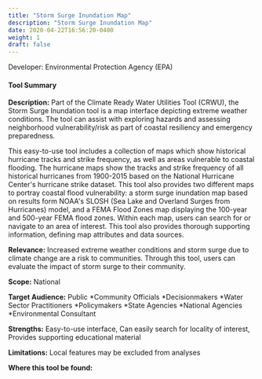 ```yaml
---
title: "Storm Surge Inundation Map"
description: "Storm Surge Inundation Map"
date: 2020-04-22T16:56:20-0400
weight: 1
draft: false
---
```

Developer: Environmental Protection Agency (EPA)

#### Tool Summary
**Description:** Part of the Climate Ready Water Utilities Tool (CRWU), the Storm Surge Inundation tool is a map interface depicting extreme weather conditions. The tool can assist with exploring hazards and assessing neighborhood vulnerability/risk as part of coastal resiliency and emergency preparedness. 

This easy-to-use tool includes a collection of maps which show historical hurricane tracks and strike frequency, as well as areas vulnerable to coastal flooding. The hurricane maps show the tracks and strike frequency of all historical hurricanes from 1900-2015 based on the National Hurricane Center's hurricane strike dataset. This tool also provides two different maps to portray coastal flood vulnerability: a storm surge inundation map based on results form NOAA's SLOSH (Sea Lake and Overland Surges from Hurricanes) model, and a FEMA Flood Zones map displaying the 100-year and 500-year FEMA flood zones. Within each map, users can search for or navigate to an area of interest. This tool also provides thorough supporting information, defining map attributes and data sources.

**Relevance:** Increased extreme weather conditions and storm surge due to climate change are a risk to communities. Through this tool, users can evaluate the impact of storm surge to their community.

**Scope:** National

**Target Audience:** Public
*Community Officials 
*Decisionmakers
*Water Sector Practitioners
*Policymakers
*State Agencies
*National Agencies
*Environmental Consultant

**Strengths:** Easy-to-use interface, Can easily search for locality of interest, Provides supporting educational material

**Limitations:** Local features may be excluded from analyses

**Where this tool be found:** 
